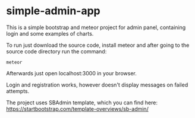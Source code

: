 # simple-admin-app
This is a simple bootstrap and meteor project for admin panel, containing login and some examples of charts.

To run just download the source code, install meteor and after going to the source code directory run the command:

`meteor`

Afterwards just open localhost:3000 in your browser.

Login and registration works, however doesn't display messages on failed attempts.

The project uses SBAdmin template, which you can find here: https://startbootstrap.com/template-overviews/sb-admin/
